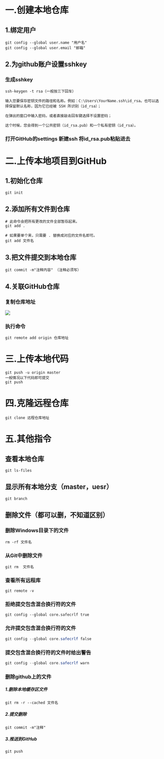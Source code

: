 # 一.创建本地仓库

## 1.绑定用户

```
git config --global user.name "用户名"
git config --global user.email "邮箱"
```

## 2.为github账户设置sshkey

### 生成sshkey

```
ssh-keygen -t rsa（一般按三下回车）

输入您要保存密钥文件的路径和名称。例如：C:\Users\YourName.ssh\id_rsa。也可以选择保留默认名称，因为它已经被 SSH 所识别（id_rsa）；

在弹出的窗口中输入密码，或者直接敲击回车键选择不设置密码；

这个时候，您会得到一个公共密钥（id_rsa.pub）和一个私有密钥（id_rsa）。
```

### 打开GitHub的settings 新建ssh 将id_rsa.pub粘贴进去

# 二.上传本地项目到GitHub

## 1.初始化仓库

```
git init 
```

## 2.添加所有文件到仓库

```
# 此命令会把所有更改的文件全部暂存起来。
git add . 

# 如果要单个来，只需要 . 替换成对应的文件名即可。
git add 文件名
```

## 3.把文件提交到本地仓库

```
git commit -m"注释内容" （注释必须写）
```

## 4.关联GitHub仓库

### 复制仓库地址

![](C:\Users\16953\Desktop\git\git使用笔记_图示.png)

### 执行命令

```
git remote add origin 仓库地址
```

# 三.上传本地代码

```
git push -u origin master
一般情况以下代码即可提交
git push
```

# 四.克隆远程仓库

```
git clone 远程仓库地址
```

# 五.其他指令

## 查看本地仓库

```
git ls-files
```

## 显示所有本地分支（master，uesr）

```
git branch
```

## 删除文件（都可以删，不知道区别）

### 删除Windows目录下的文件

```
rm -rf 文件名
```

### 从Git中删除文件

```
git rm  文件名
```

### 查看所有远程库

```
git remote -v
```

### 拒绝提交包含混合换行符的文件

```
git config --global core.safecrlf true   
```

### 允许提交包含混合换行符的文件

```powershell
git config --global core.safecrlf false   
```

### 提交包含混合换行符的文件时给出警告

```powershell
git config --global core.safecrlf warn
```

### 删除github上的文件

##### 1.删除本地缓存区文件

```
git rm -r --cached 文件名
```

##### 2.提交删除

```
git commit -m"注释"
```



##### 3.推送到GitHub

```
git push
```

